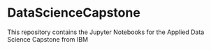 # DataScienceCapstone
This repository contains the Jupyter Notebooks for the Applied Data Science Capstone from IBM
